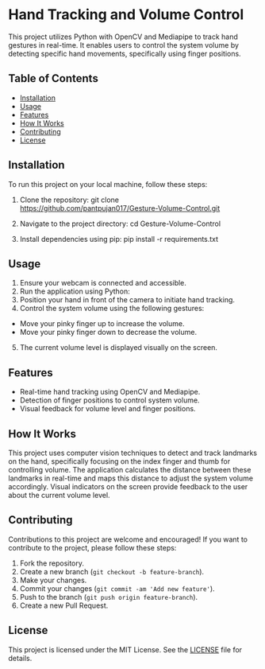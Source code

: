 # Hand Tracking and Volume Control

This project utilizes Python with OpenCV and Mediapipe to track hand gestures in real-time. It enables users to control the system volume by detecting specific hand movements, specifically using finger positions.

## Table of Contents

- [Installation](#installation)
- [Usage](#usage)
- [Features](#features)
- [How It Works](#how-it-works)
- [Contributing](#contributing)
- [License](#license)

## Installation

To run this project on your local machine, follow these steps:

1. Clone the repository:
git clone https://github.com/pantpujan017/Gesture-Volume-Control.git

2. Navigate to the project directory:
cd Gesture-Volume-Control

3. Install dependencies using pip:
pip install -r requirements.txt


## Usage

1. Ensure your webcam is connected and accessible.
2. Run the application using Python:
3. Position your hand in front of the camera to initiate hand tracking.
4. Control the system volume using the following gestures:
- Move your pinky finger up to increase the volume.
- Move your pinky finger down to decrease the volume.
5. The current volume level is displayed visually on the screen.

## Features

- Real-time hand tracking using OpenCV and Mediapipe.
- Detection of finger positions to control system volume.
- Visual feedback for volume level and finger positions.

## How It Works

This project uses computer vision techniques to detect and track landmarks on the hand, specifically focusing on the index finger and thumb for controlling volume. The application calculates the distance between these landmarks in real-time and maps this distance to adjust the system volume accordingly. Visual indicators on the screen provide feedback to the user about the current volume level.

## Contributing

Contributions to this project are welcome and encouraged! If you want to contribute to the project, please follow these steps:

1. Fork the repository.
2. Create a new branch (`git checkout -b feature-branch`).
3. Make your changes.
4. Commit your changes (`git commit -am 'Add new feature'`).
5. Push to the branch (`git push origin feature-branch`).
6. Create a new Pull Request.

## License

This project is licensed under the MIT License. See the [LICENSE](LICENSE) file for details.


